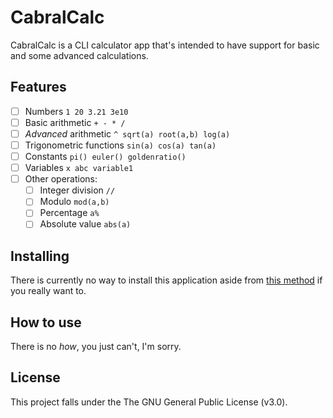 # CabralCalc

CabralCalc is a CLI calculator app that's intended to have support for basic and some advanced calculations.

## Features
- [ ] Numbers ```1 20 3.21 3e10```
- [ ] Basic arithmetic ```+ - * /```
- [ ] _Advanced_ arithmetic ```^ sqrt(a) root(a,b) log(a)```
- [ ] Trigonometric functions ```sin(a) cos(a) tan(a)```
- [ ] Constants ```pi() euler() goldenratio()```
- [ ] Variables ```x abc variable1```
- [ ] Other operations: 
	- [ ] Integer division ```//```
	- [ ] Modulo ```mod(a,b)```
	- [ ] Percentage ```a%```
	- [ ] Absolute value ```abs(a)```

## Installing
There is currently no way to install this application aside from [this method](https://www.youtube.com/watch?v=dQw4w9WgXcQ) if you really want to.

## How to use
There is no _how_, you just can't, I'm sorry.

## License
This project falls under the The GNU General Public License (v3.0).
